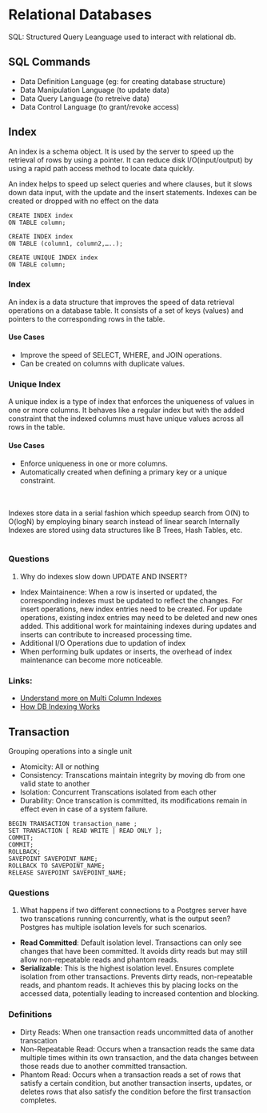 # Relational Databases

SQL: Structured Query Leanguage used to interact with relational db.

## SQL Commands
- Data Definition Language (eg: for creating database structure)
- Data Manipulation Language (to update data)
- Data Query Language (to retreive data)
- Data Control Language (to grant/revoke access)

## Index
An index is a schema object. It is used by the server to speed up the retrieval of rows by using a pointer. It can reduce disk I/O(input/output) by using a rapid path access method to locate data quickly.

An index helps to speed up select queries and where clauses, but it slows down data input, with the update and the insert statements. Indexes can be created or dropped with no effect on the data

```
CREATE INDEX index
ON TABLE column;

CREATE INDEX index
ON TABLE (column1, column2,…..);

CREATE UNIQUE INDEX index
ON TABLE column;
```

### Index
An index is a data structure that improves the speed of data retrieval operations on a database table.
It consists of a set of keys (values) and pointers to the corresponding rows in the table.

#### Use Cases
- Improve the speed of SELECT, WHERE, and JOIN operations.
- Can be created on columns with duplicate values.

### Unique Index
A unique index is a type of index that enforces the uniqueness of values in one or more columns. It behaves like a regular index but with the added constraint that the indexed columns must have unique values across all rows in the table.

#### Use Cases
- Enforce uniqueness in one or more columns.
- Automatically created when defining a primary key or a unique constraint.


<br>
<br>
Indexes store data in a serial fashion which speedup search from O(N) to O(logN) by employing binary search instead of linear search
Internally Indexes are stored using data structures like B Trees, Hash Tables, etc.
<br>
<br>

### Questions
1) Why do indexes slow down UPDATE AND INSERT?
- Index Maintainence: When a row is inserted or updated, the corresponding indexes must be updated to reflect the changes. For insert operations, new index entries need to be created. For update operations, existing index entries may need to be deleted and new ones added. This additional work for maintaining indexes during updates and inserts can contribute to increased processing time.
- Additional I/O Operations due to updation of index
- When performing bulk updates or inserts, the overhead of index maintenance can become more noticeable.

### Links: 
- [Understand more on Multi Column Indexes](https://www.atlassian.com/data/sql/multicolumn-indexes)
- [How DB Indexing Works](https://stackoverflow.com/questions/1108/how-does-database-indexing-work)

## Transaction
Grouping operations into a single unit
- Atomicity: All or nothing
- Consistency: Transcations maintain integrity by moving db from one valid state to another
- Isolation: Concurrent Transcations isolated from each other
- Durability: Once transcation is committed, its modifications remain in effect even in case of a system failure.

```
BEGIN TRANSACTION transaction_name ;
SET TRANSACTION [ READ WRITE | READ ONLY ];
COMMIT;
COMMIT;
ROLLBACK;
SAVEPOINT SAVEPOINT_NAME;
ROLLBACK TO SAVEPOINT_NAME;
RELEASE SAVEPOINT SAVEPOINT_NAME;
```

### Questions
1) What happens if two different connections to a Postgres server have two transcations running concurrently, what is the output seen?
Postgres has multiple isolation levels for such scenarios.
- <b>Read Committed</b>: Default isolation level. Transactions can only see changes that have been committed. It avoids dirty reads but may still allow non-repeatable reads and phantom reads.
- <b>Serializable</b>: This is the highest isolation level. Ensures complete isolation from other transactions. Prevents dirty reads, non-repeatable reads, and phantom reads. It achieves this by placing locks on the accessed data, potentially leading to increased contention and blocking.

### Definitions
- Dirty Reads: When one transaction reads uncommitted data of another transcation
- Non-Repeatable Read: Occurs when a transaction reads the same data multiple times within its own transaction, and the data changes between those reads due to another committed transaction.
- Phantom Read: Occurs when a transaction reads a set of rows that satisfy a certain condition, but another transaction inserts, updates, or deletes rows that also satisfy the condition before the first transaction completes.